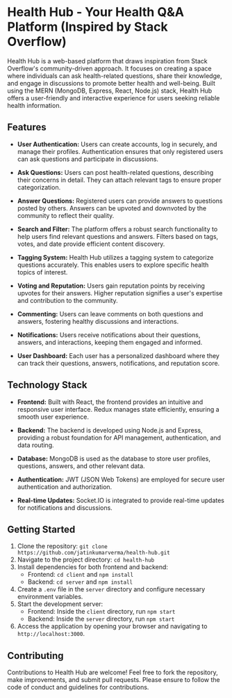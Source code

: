 # Health Hub - Your Health Q&A Platform (Inspired by Stack Overflow)

Health Hub is a web-based platform that draws inspiration from Stack Overflow's community-driven approach. It focuses on creating a space where individuals can ask health-related questions, share their knowledge, and engage in discussions to promote better health and well-being. Built using the MERN (MongoDB, Express, React, Node.js) stack, Health Hub offers a user-friendly and interactive experience for users seeking reliable health information.

## Features

- **User Authentication:** Users can create accounts, log in securely, and manage their profiles. Authentication ensures that only registered users can ask questions and participate in discussions.

- **Ask Questions:** Users can post health-related questions, describing their concerns in detail. They can attach relevant tags to ensure proper categorization.

- **Answer Questions:** Registered users can provide answers to questions posted by others. Answers can be upvoted and downvoted by the community to reflect their quality.

- **Search and Filter:** The platform offers a robust search functionality to help users find relevant questions and answers. Filters based on tags, votes, and date provide efficient content discovery.

- **Tagging System:** Health Hub utilizes a tagging system to categorize questions accurately. This enables users to explore specific health topics of interest.

- **Voting and Reputation:** Users gain reputation points by receiving upvotes for their answers. Higher reputation signifies a user's expertise and contribution to the community.

- **Commenting:** Users can leave comments on both questions and answers, fostering healthy discussions and interactions.

- **Notifications:** Users receive notifications about their questions, answers, and interactions, keeping them engaged and informed.

- **User Dashboard:** Each user has a personalized dashboard where they can track their questions, answers, notifications, and reputation score.

## Technology Stack

- **Frontend:** Built with React, the frontend provides an intuitive and responsive user interface. Redux manages state efficiently, ensuring a smooth user experience.

- **Backend:** The backend is developed using Node.js and Express, providing a robust foundation for API management, authentication, and data routing.

- **Database:** MongoDB is used as the database to store user profiles, questions, answers, and other relevant data.

- **Authentication:** JWT (JSON Web Tokens) are employed for secure user authentication and authorization.

- **Real-time Updates:** Socket.IO is integrated to provide real-time updates for notifications and discussions.

## Getting Started

1. Clone the repository: `git clone https://github.com/jatinkumarverma/health-hub.git`
2. Navigate to the project directory: `cd health-hub`
3. Install dependencies for both frontend and backend:
   - Frontend: `cd client` and `npm install`
   - Backend: `cd server` and `npm install`
4. Create a `.env` file in the `server` directory and configure necessary environment variables.
5. Start the development server:
   - Frontend: Inside the `client` directory, run `npm start`
   - Backend: Inside the `server` directory, run `npm start`
6. Access the application by opening your browser and navigating to `http://localhost:3000`.

## Contributing

Contributions to Health Hub are welcome! Feel free to fork the repository, make improvements, and submit pull requests. Please ensure to follow the code of conduct and guidelines for contributions.
